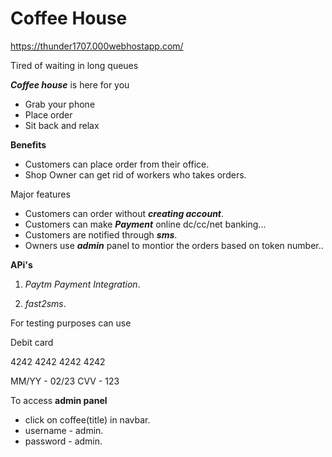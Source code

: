 # Coffee House
https://thunder1707.000webhostapp.com/

Tired of waiting in long queues


__*Coffee house*__ is here for you 
* Grab your phone 
* Place order
* Sit back and relax

**Benefits**
* Customers can place order from their office.
* Shop Owner can get rid of workers who takes orders. 


Major features
* Customers can order without **_creating account_**.
* Customers can  make **_Payment_** online dc/cc/net banking...
* Customers are notified through **_sms_**.
* Owners use **_admin_** panel to montior the orders based on token number..

**APi's** 

1. _Paytm Payment Integration_.

2. _fast2sms_.

For testing purposes can use

Debit card

  4242 4242 4242 4242
  
   MM/YY -  02/23   CVV - 123

To access **admin panel**

* click on coffee(title) in navbar.
* username - admin.
* password - admin.
